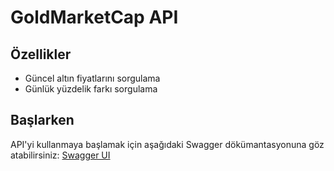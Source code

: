 # GoldMarketCap API
## Özellikler 
- Güncel altın fiyatlarını sorgulama
- Günlük yüzdelik farkı sorgulama
## Başlarken 
API'yi kullanmaya başlamak için aşağıdaki Swagger dökümantasyonuna göz atabilirsiniz: [Swagger UI](https://goldmarketcap.xyz/swagger)
